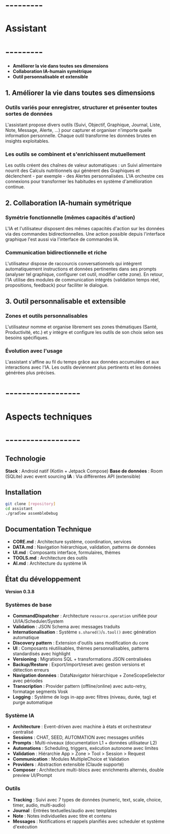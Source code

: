 # --------- #
# Assistant #
# --------- #

- **Améliorer la vie dans toutes ses dimensions**
- **Collaboration IA-humain symétrique** 
- **Outil personnalisable et extensible**

## 1. Améliorer la vie dans toutes ses dimensions

### Outils variés pour enregistrer, structurer et présenter toutes sortes de données
L'assistant propose divers outils (Suivi, Objectif, Graphique, Journal, Liste, Note, Message, Alerte, ...) pour capturer et organiser n'importe quelle information personnelle. Chaque outil transforme les données brutes en insights exploitables.

### Les outils se combinent et s'enrichissent mutuellement
Les outils créent des chaînes de valeur automatiques : un Suivi alimentaire nourrit des Calculs nutritionnels qui génèrent des Graphiques et déclenchent - par exemple - des Alertes personnalisées. L'IA orchestre ces connexions pour transformer les habitudes en système d'amélioration continue.


## 2. Collaboration IA-humain symétrique

### Symétrie fonctionnelle (mêmes capacités d'action)
L'IA et l'utilisateur disposent des mêmes capacités d'action sur les données via des commandes bidirectionnelles. Une action possible depuis l'interface graphique l'est aussi via l'interface de commandes IA.

### Communication bidirectionnelle et riche
L'utilisateur dispose de raccourcis conversationnels qui intègrent automatiquement instructions et données pertinentes dans ses prompts (analyser tel graphique, configurer cet outil, modifier cette zone). En retour, l'IA utilise des modules de communication intégrés (validation temps réel, propositions, feedback) pour faciliter le dialogue.


## 3. Outil personnalisable et extensible

### Zones et outils personnalisables
L'utilisateur nomme et organise librement ses zones thématiques (Santé, Productivité, etc.) et y intègre et configure les outils de son choix selon ses besoins spécifiques.

### Évolution avec l'usage
L'assistant s'affine au fil du temps grâce aux données accumulées et aux interactions avec l'IA. Les outils deviennent plus pertinents et les données générées plus précises.


# ------------------ #
# Aspects techniques #
# ------------------ #

## Technologie

**Stack** : Android natif (Kotlin + Jetpack Compose)
**Base de données** : Room (SQLite) avec event sourcing
**IA** : Via différentes API (extensible)


## Installation

```bash
git clone [repository]
cd assistant
./gradlew assembleDebug
```

## Documentation Technique

- **CORE.md** : Architecture système, coordination, services
- **DATA.md** : Navigation hiérarchique, validation, patterns de données
- **UI.md** : Composants interface, formulaires, thèmes
- **TOOLS.md** : Architecture des outils
- **AI.md** : Architecture du système IA



## État du développement

**Version 0.3.8**

### Systèmes de base

- **CommandDispatcher** : Architecture `resource.operation` unifiée pour UI/IA/Scheduler/System
- **Validation** : JSON Schema avec messages traduits
- **Internationalisation** : Système `s.shared()`/`s.tool()` avec génération automatique
- **Discovery pattern** : Extension d'outils sans modification du core
- **UI** : Composants réutilisables, thèmes personnalisables, patterns standardisés avec highlight
- **Versioning** : Migrations SQL + transformations JSON centralisées
- **Backup/Restore** : Export/import/reset avec gestion versions et détection erreurs
- **Navigation données** : DataNavigator hiérarchique + ZoneScopeSelector avec périodes
- **Transcription** : Provider pattern (offline/online) avec auto-retry, formatage segments Vosk
- **Logging** : Système de logs in-app avec filtres (niveau, durée, tag) et purge automatique

### Système IA

- **Architecture** : Event-driven avec machine à états et orchestrateur centralisé
- **Sessions** : CHAT, SEED, AUTOMATION avec messages unifiés
- **Prompts** : Multi-niveaux (documentation L1 + données utilisateur L2)
- **Automations** : Scheduling, triggers, exécution autonome avec limites
- **Validation** : Hiérarchie App > Zone > Tool > Session > Request
- **Communication** : Modules MultipleChoice et Validation
- **Providers** : Abstraction extensible (Claude supporté)
- **Composer** : Architecture multi-blocs avec enrichments alternés, double preview UI/Prompt

### Outils

- **Tracking** : Suivi avec 7 types de données (numeric, text, scale, choice, timer, audio, multi-audio)
- **Journal** : Entrées textuelles/audio avec templates
- **Note** : Notes individuelles avec titre et contenu
- **Messages** : Notifications et rappels planifiés avec scheduler et système d'exécution



